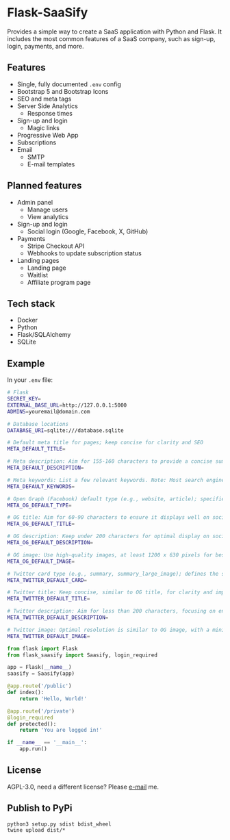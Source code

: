 # Flask-SaaSify

Provides a simple way to create a SaaS application with Python and Flask. It includes the most common features of a SaaS company, such as sign-up, login, payments, and more.

## Features
- Single, fully documented `.env` config
- Bootstrap 5 and Bootstrap Icons
- SEO and meta tags
- Server Side Analytics
    - Response times
- Sign-up and login
    - Magic links
- Progressive Web App
- Subscriptions
- Email
    - SMTP
    - E-mail templates

## Planned features
- Admin panel
    - Manage users
    - View analytics
- Sign-up and login
    - Social login (Google, Facebook, X, GitHub)
- Payments
    - Stripe Checkout API
    - Webhooks to update subscription status
- Landing pages
    - Landing page
    - Waitlist
    - Affiliate program page

## Tech stack
- Docker
- Python
- Flask/SQLAlchemy
- SQLite

## Example
In your `.env` file:
```bash
# Flask
SECRET_KEY=
EXTERNAL_BASE_URL=http://127.0.0.1:5000
ADMINS=youremail@domain.com

# Database locations
DATABASE_URI=sqlite:///database.sqlite

# Default meta title for pages; keep concise for clarity and SEO
META_DEFAULT_TITLE=

# Meta description: Aim for 155-160 characters to provide a concise summary of the page's content
META_DEFAULT_DESCRIPTION=

# Meta keywords: List a few relevant keywords. Note: Most search engines ignore this tag due to past overuse
META_DEFAULT_KEYWORDS=

# Open Graph (Facebook) default type (e.g., website, article); specifies the type of content
META_OG_DEFAULT_TYPE=

# OG title: Aim for 60-90 characters to ensure it displays well on social platforms
META_OG_DEFAULT_TITLE=

# OG description: Keep under 200 characters for optimal display on social media
META_OG_DEFAULT_DESCRIPTION=

# OG image: Use high-quality images, at least 1200 x 630 pixels for best display on high-resolution devices
META_OG_DEFAULT_IMAGE=

# Twitter card type (e.g., summary, summary_large_image); defines the style of card displayed
META_TWITTER_DEFAULT_CARD=

# Twitter title: Keep concise, similar to OG title, for clarity and impact
META_TWITTER_DEFAULT_TITLE=

# Twitter description: Aim for less than 200 characters, focusing on engaging and concise summary
META_TWITTER_DEFAULT_DESCRIPTION=

# Twitter image: Optimal resolution is similar to OG image, with a minimum of 600 x 335 pixels for best display
META_TWITTER_DEFAULT_IMAGE=

```
```python
from flask import Flask
from flask_saasify import Saasify, login_required

app = Flask(__name__)
saasify = Saasify(app)

@app.route('/public')
def index():
    return 'Hello, World!'

@app.route('/private')
@login_required
def protected():
    return 'You are logged in!'

if __name__ == '__main__':
    app.run()
```

## License
AGPL-3.0, need a different license? Please [e-mail](mailto:vaneijk.koen@gmail.com) me.

## Publish to PyPi
```
python3 setup.py sdist bdist_wheel
twine upload dist/*
```